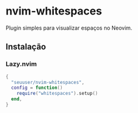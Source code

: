 # nvim-whitespaces

Plugin simples para visualizar espaços no Neovim.

## Instalação

### Lazy.nvim

```lua
{
  "seuuser/nvim-whitespaces",
  config = function()
    require("whitespaces").setup()
  end,
}

